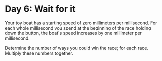 # Day 6: Wait for it

Your toy boat has a starting speed of zero millimeters per millisecond. For each whole millisecond you spend at the beginning of the race holding down the button, the boat's speed increases by one millimeter per millisecond.

Determine the number of ways you could win the race; for each race. Multiply these numbers together.
